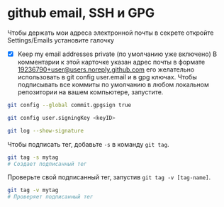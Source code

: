 # github email, SSH и GPG
Чтобы держать мои адреса электронной почты в секрете откройте Settings/Emails установите галочку
 -[x] Keep my email addresses private (по умолчанию уже включено)
В комментарии к этой карточке указан адрес почты в формате 19236790+user@users.noreply.github.com его желательно использовать в git config user.email и в gpg ключах.
Чтобы подписывать все коммиты по умолчанию в любом локальном репозитории на вашем компьютере, запустите.
```bash
git config --global commit.gpgsign true
```

```bash
git config user.signingKey <keyID>
```
```bash
git log --show-signature
```

Чтобы подписать тег, добавьте `-s` в команду `git tag`.
```bash
git tag -s mytag
# Создает подписанный тег
```
Проверьте свой подписанный тег, запустив `git tag -v [tag-name]`.
```bash
git tag -v mytag
# Проверяет подписанный тег
```

